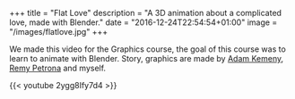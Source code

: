 +++
title = "Flat Love"
description = "A 3D animation about a complicated love, made with Blender."
date = "2016-12-24T22:54:54+01:00"
image = "/images/flatlove.jpg"
+++

We made this video for the Graphics course, the goal of this course was to learn to animate with Blender.
Story, graphics are made by [Adam Kemeny](http://adamk.net/), [Remy Petrona](https://portfolio.cr.utwente.nl/student/remypetrona/) and myself.

{{< youtube 2ygg8Ify7d4 >}}

